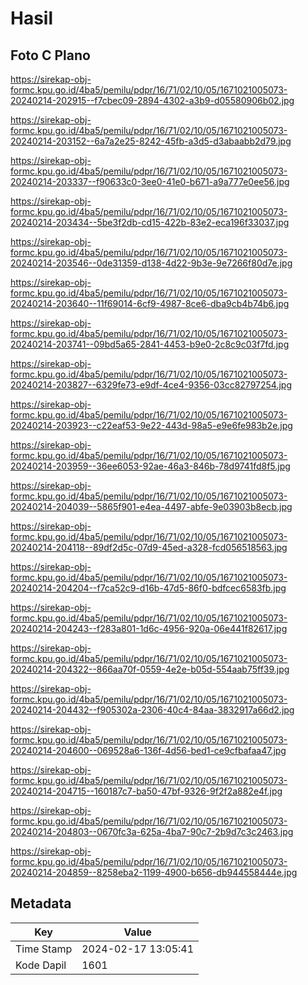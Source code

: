 # Hasil

## Foto C Plano

https://sirekap-obj-formc.kpu.go.id/4ba5/pemilu/pdpr/16/71/02/10/05/1671021005073-20240214-202915--f7cbec09-2894-4302-a3b9-d05580906b02.jpg

https://sirekap-obj-formc.kpu.go.id/4ba5/pemilu/pdpr/16/71/02/10/05/1671021005073-20240214-203152--6a7a2e25-8242-45fb-a3d5-d3abaabb2d79.jpg

https://sirekap-obj-formc.kpu.go.id/4ba5/pemilu/pdpr/16/71/02/10/05/1671021005073-20240214-203337--f90633c0-3ee0-41e0-b671-a9a777e0ee56.jpg

https://sirekap-obj-formc.kpu.go.id/4ba5/pemilu/pdpr/16/71/02/10/05/1671021005073-20240214-203434--5be3f2db-cd15-422b-83e2-eca196f33037.jpg

https://sirekap-obj-formc.kpu.go.id/4ba5/pemilu/pdpr/16/71/02/10/05/1671021005073-20240214-203546--0de31359-d138-4d22-9b3e-9e7266f80d7e.jpg

https://sirekap-obj-formc.kpu.go.id/4ba5/pemilu/pdpr/16/71/02/10/05/1671021005073-20240214-203640--11f69014-6cf9-4987-8ce6-dba9cb4b74b6.jpg

https://sirekap-obj-formc.kpu.go.id/4ba5/pemilu/pdpr/16/71/02/10/05/1671021005073-20240214-203741--09bd5a65-2841-4453-b9e0-2c8c9c03f7fd.jpg

https://sirekap-obj-formc.kpu.go.id/4ba5/pemilu/pdpr/16/71/02/10/05/1671021005073-20240214-203827--6329fe73-e9df-4ce4-9356-03cc82797254.jpg

https://sirekap-obj-formc.kpu.go.id/4ba5/pemilu/pdpr/16/71/02/10/05/1671021005073-20240214-203923--c22eaf53-9e22-443d-98a5-e9e6fe983b2e.jpg

https://sirekap-obj-formc.kpu.go.id/4ba5/pemilu/pdpr/16/71/02/10/05/1671021005073-20240214-203959--36ee6053-92ae-46a3-846b-78d9741fd8f5.jpg

https://sirekap-obj-formc.kpu.go.id/4ba5/pemilu/pdpr/16/71/02/10/05/1671021005073-20240214-204039--5865f901-e4ea-4497-abfe-9e03903b8ecb.jpg

https://sirekap-obj-formc.kpu.go.id/4ba5/pemilu/pdpr/16/71/02/10/05/1671021005073-20240214-204118--89df2d5c-07d9-45ed-a328-fcd056518563.jpg

https://sirekap-obj-formc.kpu.go.id/4ba5/pemilu/pdpr/16/71/02/10/05/1671021005073-20240214-204204--f7ca52c9-d16b-47d5-86f0-bdfcec6583fb.jpg

https://sirekap-obj-formc.kpu.go.id/4ba5/pemilu/pdpr/16/71/02/10/05/1671021005073-20240214-204243--f283a801-1d6c-4956-920a-06e441f82617.jpg

https://sirekap-obj-formc.kpu.go.id/4ba5/pemilu/pdpr/16/71/02/10/05/1671021005073-20240214-204322--866aa70f-0559-4e2e-b05d-554aab75ff39.jpg

https://sirekap-obj-formc.kpu.go.id/4ba5/pemilu/pdpr/16/71/02/10/05/1671021005073-20240214-204432--f905302a-2306-40c4-84aa-3832917a66d2.jpg

https://sirekap-obj-formc.kpu.go.id/4ba5/pemilu/pdpr/16/71/02/10/05/1671021005073-20240214-204600--069528a6-136f-4d56-bed1-ce9cfbafaa47.jpg

https://sirekap-obj-formc.kpu.go.id/4ba5/pemilu/pdpr/16/71/02/10/05/1671021005073-20240214-204715--160187c7-ba50-47bf-9326-9f2f2a882e4f.jpg

https://sirekap-obj-formc.kpu.go.id/4ba5/pemilu/pdpr/16/71/02/10/05/1671021005073-20240214-204803--0670fc3a-625a-4ba7-90c7-2b9d7c3c2463.jpg

https://sirekap-obj-formc.kpu.go.id/4ba5/pemilu/pdpr/16/71/02/10/05/1671021005073-20240214-204859--8258eba2-1199-4900-b656-db944558444e.jpg


## Metadata

| Key        | Value               |
| ---------- | ------------------- |
| Time Stamp | 2024-02-17 13:05:41 |
| Kode Dapil | 1601                |



